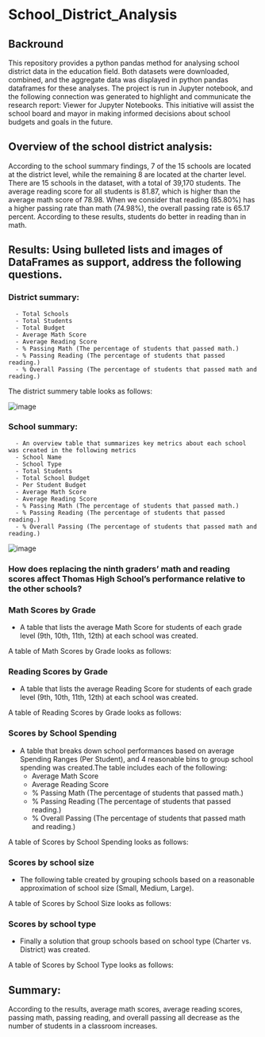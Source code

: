 # School_District_Analysis

## Backround

This repository provides a python pandas method for analysing school district data in the education field. Both datasets were downloaded, combined, and the aggregate data was displayed in python pandas dataframes for these analyses. The project is run in Jupyter notebook, and the following connection was generated to highlight and communicate the research report: Viewer for Jupyter Notebooks. This initiative will assist the school board and mayor in making informed decisions about school budgets and goals in the future.

## Overview of the school district analysis:

According to the school summary findings, 7 of the 15 schools are located at the district level, while the remaining 8 are located at the charter level. There are 15 schools in the dataset, with a total of 39,170 students. The average reading score for all students is 81.87, which is higher than the average math score of 78.98. When we consider that reading (85.80%) has a higher passing rate than math (74.98%), the overall passing rate is 65.17 percent. According to these results, students do better in reading than in math.

## Results: Using bulleted lists and images of DataFrames as support, address the following questions.

### District summary:
  
      - Total Schools
      - Total Students
      - Total Budget
      - Average Math Score
      - Average Reading Score
      - % Passing Math (The percentage of students that passed math.)
      - % Passing Reading (The percentage of students that passed reading.)
      - % Overall Passing (The percentage of students that passed math and reading.)
    
   The district summery table looks as follows:

![image](https://user-images.githubusercontent.com/82549869/119054073-062fe580-b995-11eb-8480-9e6adfc0fbcf.png)
  
### School summary:
      
      - An overview table that summarizes key metrics about each school was created in the following metrics
      - School Name
      - School Type
      - Total Students
      - Total School Budget
      - Per Student Budget
      - Average Math Score
      - Average Reading Score
      - % Passing Math (The percentage of students that passed math.)
      - % Passing Reading (The percentage of students that passed reading.)
      - % Overall Passing (The percentage of students that passed math and reading.)
 
 ![image](https://user-images.githubusercontent.com/82549869/119054297-658df580-b995-11eb-8815-a821729313a7.png)
  
### How does replacing the ninth graders’ math and reading scores affect Thomas High School’s performance relative to the other schools?
  
  
### Math Scores by Grade
   - A table that lists the average Math Score for students of each grade level (9th, 10th, 11th, 12th) at each school was created.

A table of Math Scores by Grade looks as follows:


### Reading Scores by Grade
  - A table that lists the average Reading Score for students of each grade level (9th, 10th, 11th, 12th) at each school was created.

A table of Reading Scores by Grade looks as follows:


### Scores by School Spending
  - A table that breaks down school performances based on average Spending Ranges (Per Student), and 4 reasonable bins to group school spending was created.The table includes each of the following:
    - Average Math Score
    - Average Reading Score
    - % Passing Math (The percentage of students that passed math.)
    - % Passing Reading (The percentage of students that passed reading.)
    - % Overall Passing (The percentage of students that passed math and reading.)

A table of Scores by School Spending looks as follows:


### Scores by school size
  - The following table created by grouping schools based on a reasonable approximation of school size (Small, Medium, Large).

A table of Scores by School Size looks as follows:

### Scores by school type
  - Finally a solution that group schools based on school type (Charter vs. District) was created.

A table of Scores by School Type looks as follows:

## Summary:

According to the results, average math scores, average reading scores, passing math, passing reading, and overall passing all decrease as the number of students in a classroom increases.
